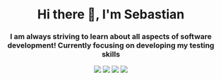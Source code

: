 <h1 align="center">Hi there 👋, I'm Sebastian</h1>
<h3 align="center">I am always striving to learn about all aspects of software development! Currently focusing on developing my testing skills</h3>

<div align="center">
<img src="https://github.com/sebat2004/github-stats/blob/master/generated/overview.svg#gh-light-mode-only" />
<img src="https://github.com/sebat2004/github-stats/blob/master/generated/overview.svg#gh-dark-mode-only" />
<img src="https://github.com/sebat2004/github-stats/blob/master/generated/languages.svg#gh-light-mode-only" />
<img src="https://github.com/sebat2004/github-stats/blob/master/generated/languages.svg#gh-dark-mode-only" />
</div>

<!--
<table>
  <tr>
      <td align="center" width="96">
        <img src="./logos/python.svg" width="64" height="80" alt="Python">Python</img>
      </td>
  </tr>
</table>

-->
